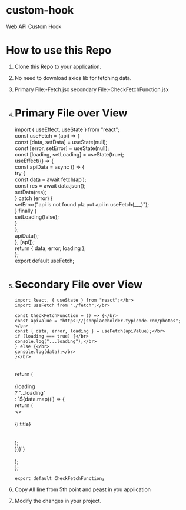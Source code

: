 # custom-hook

Web API Custom Hook

# How to use this Repo

1.  Clone this Repo to your application.
2.  No need to download axios lib for fetching data.
3.  Primary File:-Fetch.jsx
    secondary File:-CheckFetchFunction.jsx
4.  # Primary File over View

    import { useEffect, useState } from "react"; </br>
    const useFetch = (api) => {</br>
    const [data, setData] = useState(null);</br>
    const [error, setError] = useState(null);</br>
    const [loading, setLoading] = useState(true);</br>
    useEffect(() => {</br>
    const apiData = async () => {</br>
    try {</br>
    const data = await fetch(api);</br>
    const res = await data.json();</br>
    setData(res);</br>
    } catch (error) {</br>
    setError("api is not found plz put api in useFetch(\_\_\_)");</br>
    } finally {</br>
    setLoading(false);</br>
    }</br>
    };</br>
    apiData();</br>
    }, [api]);</br>
    return { data, error, loading };</br>
    };</br>
    export default useFetch;</br>

5.  # Secondary File over View

        import React, { useState } from "react";</br>
        import useFetch from "./fetch";</br>

        const CheckFetchFunction = () => {</br>
        const apiValue = "https://jsonplaceholder.typicode.com/photos";</br>
        const { data, error, loading } = useFetch(apiValue);</br>
        if (loading === true) {</br>
        console.log("...loading");</br>
        } else {</br>
        console.log(data);</br>
        }</br>
    </br>
        return (</br>
        <div></br>
        {loading</br>
        ? "...loading"</br>
        : `${data.map((i) => {</br>
                  return (</br>
                  <></br>
                      <div></br>
                      <span>{i.title}</span></br>
                      </div></br>
                  </></br>
                  );</br>
              })}`}</br>
        </div></br>
        );</br>
        };</br>

        export default CheckFetchFunction;

6.  Copy All line from 5th point and peast in you application
7.  Modify the changes in your project.
